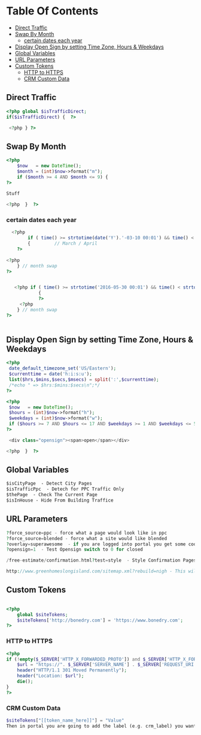 # Table Of Contents

- [Direct Traffic](#direct-traffic)
- [Swap By Month](#swap-by-month)
  * [certain dates each year](#certain-dates-each-year)
- [Display Open Sign by setting Time Zone, Hours & Weekdays](#display-open-sign-by-setting-time-zone--hours---weekdays)
- [Global Variables](#global-variables)
- [URL Parameters](#url-parameters)
- [Custom Tokens](#custom-tokens)
  * [HTTP to HTTPS](#http-to-https)
  * [CRM Custom Data](#crm-custom-data)
  
  
  


## Direct Traffic 

```php
<?php global $isTrafficDirect;
if($isTrafficDirect) {  ?>

 <?php } ?>
```

## Swap By Month

```php
<?php
    $now   = new DateTime();
    $month = (int)$now->format("m");
    if ($month >= 4 AND $month <= 9) {    
?>
 
Stuff

<?php  }  ?>
```


### certain dates each year

```php
  <?php
  		if ( time() >= strtotime(date('Y').'-03-10 00:01') && time() < strtotime(date('Y').'-04-06 23:59') )  
  		{         // March / April
	?>
     
<?php
	} // month swap
?>


   <?php if ( time() >= strtotime('2016-05-30 00:01') && time() < strtotime('2016-06-15 23:59') )
            {
            ?>
     <?php
	} // month swap
?>       
            
```

## Display Open Sign by setting Time Zone, Hours & Weekdays

```php
<?php
 date_default_timezone_set('US/Eastern');
 $currenttime = date('h:i:s:u');
 list($hrs,$mins,$secs,$msecs) = split(':',$currenttime);
 /*echo " => $hrs:$mins:$secs\n";*/
?>

<?php
 $now   = new DateTime();
 $hours = (int)$now->format("h");
 $weekdays = (int)$now->format("w");
 if ($hours >= 7 AND $hours <= 17 AND $weekdays >= 1 AND $weekdays <= 5) {
?>

 <div class="opensign"><span>open</span></div>

<?php  }  ?>
```

## Global Variables
```txt
$isCityPage  - Detect City Pages
$isTrafficPpc  - Detech for PPC Traffic Only
$thePage  - Check The Current Page 
$isInHouse - Hide From Building Traffice
```

## URL Parameters
```php
?force_source=ppc - force what a page would look like in ppc
?force_source=blended - force what a site would like blended
?overlay=superawesome  - if you are logged into portal you get some cool shit
?opensign=1  - Test Opensign switch to 0 for closed

/free-estimate/confirmation.html?test=style  - Style Confirmation Pages 

http://www.greenhomeslongisland.com/sitemap.xml?rebuild=nigh - This will rebuild a site map
```


## Custom Tokens 
```php

<?php
	global $siteTokens;
	$siteTokens['http://bonedry.com'] = 'https://www.bonedry.com';  
?>
```
 
### HTTP to HTTPS 
```php
<?php
if (!empty($_SERVER['HTTP_X_FORWARDED_PROTO']) and $_SERVER['HTTP_X_FORWARDED_PROTO'] == 'http') {
    $url = "https://". $_SERVER['SERVER_NAME'] . $_SERVER['REQUEST_URI'];
    header("HTTP/1.1 301 Moved Permanently"); 
    header("Location: $url");
    die();
}
?>
```

### CRM Custom Data 
```php
$siteTokens["[[token_name_here]]"] = "Value"
Then in portal you are going to add the label (e.g. crm_label) you want on the left hand column (in crm management) and the token [[token_name_here]] from above in the right hand column. This will get $_POST['crm_label'] = 'Value' sent to the url along with the other data.
```
